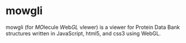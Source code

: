 # mowgli
mowgli (for *MO*lecule *W*eb*GL* v*I*ewer) is a viewer for Protein Data Bank structures written in JavaScript, html5, and css3 using WebGL.

